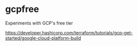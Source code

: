 # gcpfree

Experiments with GCP's free tier

https://developer.hashicorp.com/terraform/tutorials/gcp-get-started/google-cloud-platform-build
